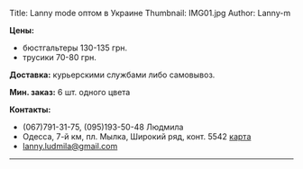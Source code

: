 Title: Lanny mode оптом в Украине
Thumbnail: IMG01.jpg
Author: Lanny-m




**Цены:**

* бюстгальтеры 130-135 грн.
* трусики 70-80 грн.

**Доставка:** курьерскими службами либо самовывоз.

**Мин. заказ:**	6 шт. одного цвета

**Контакты:**

* (067)791-31-75, (095)193-50-48 Людмила 
* Одесса, 7-й км, пл. Мылка, Широкий ряд, конт. 5542 [карта](https://2gis.ua/odessa/geo/1971012031741968%2C30.642865%2C46.437986?queryState=center%2F30.642865%2C46.437986%2Fzoom%2F18)
* <lanny.ludmila@gmail.com>

---